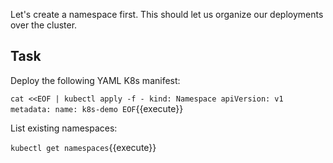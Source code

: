 Let's create a namespace first.
This should let us organize our deployments over the cluster.

## Task

Deploy the following YAML K8s manifest:

`
cat <<EOF | kubectl apply -f -
kind: Namespace
apiVersion: v1
metadata:
  name: k8s-demo
EOF
`{{execute}}

List existing namespaces:

`kubectl get namespaces`{{execute}}
